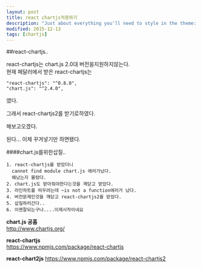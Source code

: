 ```yaml
---
layout: post
title: react chartjs적용하기
description: "Just about everything you'll need to style in the theme: headings, paragraphs, blockquotes, tables, code blocks, and more."
modified: 2015-12-13
tags: [chartjs]
---
```


##react-chartjs..


react-chartjs는 chart.js 2.0대 버전을지원하지않는다.    
현재 페달러에서 받은 react-chartjs는   
    
    "react-chartjs": "^0.8.0",  
    "chart.js": "^2.4.0",  
였다.

그래서 react-chartjs2를 받기로하였다.  

해보고오겠다.

된다... 이제 꾸겨넣기만 하면됐다.

####chart.js를위한삽질..

    1. react-chartjs를 받았더니   
      cannot find module chart.js 에러가났다.  
      왜났는지 몰랐다.  
    2. chart.js도 받아줘야한다는것을 깨닫고 받았다.  
    3. 라인차트를 띄우려는데 ~is not a function에러가 났다.  
    4. 버전문제인것을 깨닫고 react-chartjs2를 받았다.  
    5. 삽질하러간다..    
    6. 이젠잘되는구나....이제시작이네요 



**chart.js 공홈**  
http://www.chartjs.org/

**react-chartjs**  
https://www.npmjs.com/package/react-chartjs

**react-chart2js**
https://www.npmjs.com/package/react-chartjs2